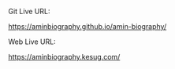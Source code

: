 Git Live URL:  

https://aminbiography.github.io/amin-biography/

Web Live URL: 

https://aminbiography.kesug.com/ 
